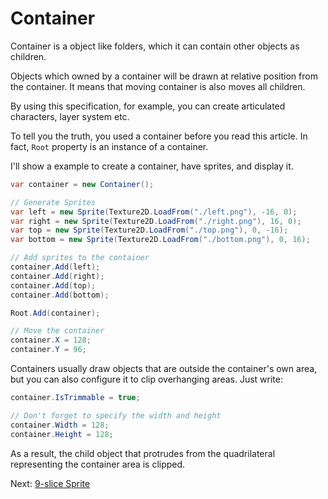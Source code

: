 # Container

Container is a object like folders, which it can contain other objects as children.

Objects which owned by a container will be drawn at relative position from the container. It means that moving container is also moves all children.

By using this specification, for example, you can create articulated characters, layer system etc.

To tell you the truth, you used a container before you read this article. In fact, `Root` property is an instance of a container.

I'll show a example to create a container, have sprites, and display it.

```cs
var container = new Container();

// Generate Sprites
var left = new Sprite(Texture2D.LoadFrom("./left.png"), -16, 0);
var right = new Sprite(Texture2D.LoadFrom("./right.png"), 16, 0);
var top = new Sprite(Texture2D.LoadFrom("./top.png"), 0, -16);
var bottom = new Sprite(Texture2D.LoadFrom("./bottom.png"), 0, 16);

// Add sprites to the container
container.Add(left);
container.Add(right);
container.Add(top);
container.Add(bottom);

Root.Add(container);

// Move the container
container.X = 128;
container.Y = 96;
```

Containers usually draw objects that are outside the container's own area, but you can also configure it to clip overhanging areas. Just write:

```cs
container.IsTrimmable = true;

// Don't forget to specify the width and height
container.Width = 128;
container.Height = 128;
```

As a result, the child object that protrudes from the quadrilateral representing the container area is clipped.

Next: [9-slice Sprite](./9slice.md)
